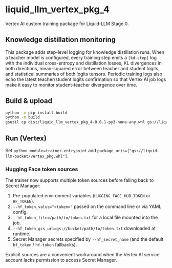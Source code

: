# liquid_llm_vertex_pkg_4

Vertex AI custom training package for Liquid‑LLM Stage 0.

## Knowledge distillation monitoring

This package adds step-level logging for knowledge distillation runs. When a
teacher model is configured, every training step emits a `[kd-step]` log with
the individual cross-entropy and distillation losses, KL divergences in both
directions, mean-squared error between teacher and student logits, and
statistical summaries of both logits tensors. Periodic training logs also echo
the latest teacher/student logits confirmation so that Vertex AI job logs make
it easy to monitor student-teacher divergence over time.

## Build & upload

```bash
python -m pip install build
python -m build
gsutil cp dist/liquid_llm_vertex_pkg_4-0.0.1-py3-none-any.whl gs://liquid-llm-bucket/vertex_pkg.whl
```

## Run (Vertex)

Set `python_module=trainer.entrypoint` and `package_uris=["gs://liquid-llm-bucket/vertex_pkg.whl"]`.

### Hugging Face token sources

The trainer now supports multiple token sources before falling back to
Secret Manager:

1. Pre-populated environment variables (`HUGGING_FACE_HUB_TOKEN` or `HF_TOKEN`).
2. `--hf_token_value="<token>"` passed on the command line or via YAML config.
3. `--hf_token_file=/path/to/token.txt` for a local file mounted into the job.
4. `--hf_token_gcs_uri=gs://bucket/path/to/token.txt` downloaded at runtime.
5. Secret Manager secrets specified by `--hf_secret_name` (and the default
   `hf_token` / `hf-token` fallbacks).

Explicit sources are a convenient workaround when the Vertex AI service
account lacks permission to access Secret Manager.
